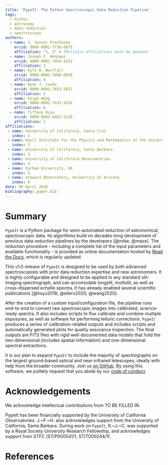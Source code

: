 ```yaml
---
title: 'PypeIt: The Python Spectroscopic Data Reduction Pipeline'
tags:
  - Python
  - astronomy
  - data reduction
  - spectroscopy
authors:
  - name: J. Xavier Prochaska
    orcid: 0000-0002-7738-6875
    affiliation: "1, 2" # (Multiple affiliations must be quoted)
  - name: Joseph F. Hennawi
    orcid: 0000-0002-7054-4332
    affiliation: 3
  - name: Kyle B. Westfall
    orcid: 0000-0003-1809-6920
    affiliation: 4
  - name: Ryan J. Cooke
    orcid: 0000-0001-7653-5827
    affiliation: 5
  - name: Feige Wang
    orcid: 0000-0002-7633-431X
    affiliation: 6
  - name: Tiffany Hsyu
    orcid: 0000-0002-0462-3139
    affiliation: 1
affiliations:
 - name: University of California, Santa Cruz
   index: 1
 - name: Kavli Institute for the Physics and Mathematics of the Universe
   index: 2
 - name: University of California, Santa Barbara
   index: 3
 - name: University of California Observatories
   index: 4
 - name: Durham University, UK
   index: 5
 - name: Steward Observatory, University of Arizona
   index: 6
date: 08 April 2020
bibliography: paper.bib
---
```


# Summary

``PypeIt`` is a Python package for semi-automated reduction of
astronomical, spectroscopic data. Its algorithms build on
decades-long development of previous data reduction pipelines by the
developers [@mike; @mase]. The reduction procedure - including a
complete list of the input parameters and available functionality -
is provided as online documentation hosted by [Read the
Docs](https://pypeit.readthedocs.io), which is regularly updated.

This v1.0 release of ``PypeIt`` is designed to be used by both advanced
spectroscopists with prior data reduction expertise and new
astronomers. It is highly configurable and designed to be applied to
any standard slit-imaging spectrograph, and can accomodate longslit, multislit, as well 
as cross-dispersed echelle spectra. It has already enabled
several scientific publications [@hsyu2018; @eilers2020; @wang2020].

After the creation of a custom input/configuration file, the pipeline
runs end-to-end to convert raw spectroscopic images into calibrated,
science-ready spectra. It also includes scripts to flux calibrate and
combine multiple exposures, as well as software for performing telluric
corrections. ``PypeIt`` produces a series of
calibration-related outputs and includes scripts and automatically
generated plots for quality assurance inspection. The final outputs
are FITS files with rigid well-documented data models that hold the two-dimensional
(includes spatial information) and one-dimensional spectral
extractions.

It is our plan to expand ``PypeIt`` to include the majority of
spectrographs on the largest ground-based optical and near-infrared
telescopes, ideally with help from the broader community. Join us [on
GitHub](https://github.com/pypeit/PypeIt). By using this software, we
politely request that you abide by our [code of
conduct](https://pypeit.readthedocs.io/en/latest/codeconduct.html).

# Acknowledgements

We acknowledge intellectual contributions from TO BE FILLED IN. 

PypeIt has been financially supported by the University of California
Observatories. J.~F.~H. also acknowledges support from 
the University of California, Santa Barbara. During work on 
``PypeIt``,  R.~J.~C. was supported by a Royal Society University Research Fellowship, 
and acknowledges support from STFC (ST/P000541/1, ST/T000244/1).

# References
